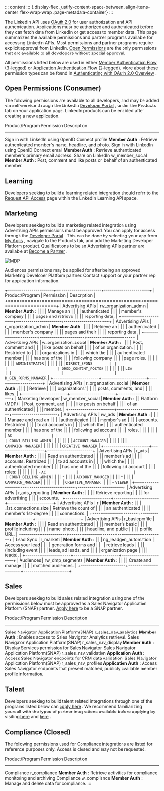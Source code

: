 ::: content
::: {.display-flex .justify-content-space-between .align-items-center .flex-wrap-wrap .page-metadata-container}
:::

The LinkedIn API uses [OAuth 2.0](http://oauth.net/2/) for user
authorization and API authentication. Applications must be authorized
and authenticated before they can fetch data from LinkedIn or get access
to member data. This page summarizes the available permissions and
partner programs available for accessing LinkedIn APIs. Most permissions
and partner programs require explicit approval from LinkedIn. [Open
Permissions](#open-permissions-consumer) are the only permissions that
are available to all developers without special approval.

All permissions listed below are used in either [Member Authentication
Flow](authorization-code-flow) (3-legged) or [Application Authentication
Flow](client-credentials-flow) (2-legged). More about these permission
types can be found in [Authenticating with OAuth 2.0
Overview](authentication) .

## Open Permissions (Consumer)

The following permissions are available to all developers, and may be
added via self-service through the LinkedIn [Developer
Portal](https://www.linkedin.com/developers/) , under the Products tab
on your application page. LinkedIn products can be enabled after
creating a new application.

  Product/Program                              Permission        Description
  -------------------------------------------- ----------------- --------------------------------------------------------------------------------------
  Sign in with LinkedIn using OpenID Connect   profile           **Member Auth** : Retrieve authenticated member\'s name, headline, and photo.
  Sign in with LinkedIn using OpenID Connect   email             **Member Auth** : Retrieve authenticated member\'s primary email address.
  Share on LinkedIn                            w_member_social   **Member Auth** : Post, comment and like posts on behalf of an authenticated member.

## Learning

Developers seeking to build a learning related integration should refer
to the [Request API
Access](../../learning/getting-started/request-access) page within the
LinkedIn Learning API space.

## Marketing

Developers seeking to build a marketing related integration using
Advertising APIs permissions must be approved. You can apply for access
through the [Developer Portal](https://www.linkedin.com/developers/) .
This can be done by selecting your app from [My
Apps](https://www.linkedin.com/developers/apps) , navigate to the
Products tab, and add the Marketing Developer Platform product.
Qualifications to be an Advertising APIs partner are available at
[Become a
Partner](https://business.linkedin.com/marketing-solutions/marketing-partners/become-a-partner/marketing-developer-program)
.

![MDP](../../media/marketing-dev-pgm.png)

Audiences permissions may be applied for after being an approved
Marketing Developer Platform partner. Contact support or your partner
rep for application information.

+-----------------------+-----------------------+-----------------------+
| Product/Program       | Permission            | Description           |
+=======================+=======================+=======================+
| Advertising APIs      | rw_organization_admin | **Member Auth** :     |
|                       |                       | Manage an             |
|                       |                       | authenticated         |
|                       |                       | member's company      |
|                       |                       | pages and retrieve    |
|                       |                       | reporting data.       |
+-----------------------+-----------------------+-----------------------+
| Advertising APIs      | r_organization_admin  | **Member Auth** :     |
|                       |                       | Retrieve an           |
|                       |                       | authenticated         |
|                       |                       | member's company      |
|                       |                       | pages and their       |
|                       |                       | reporting data.       |
+-----------------------+-----------------------+-----------------------+
| Advertising APIs      | w_organization_social | **Member Auth** :     |
|                       |                       | Post, comment and     |
|                       |                       | like posts on behalf  |
|                       |                       | of an organization.   |
|                       |                       | Restricted to         |
|                       |                       | organizations in      |
|                       |                       | which the             |
|                       |                       | authenticated member  |
|                       |                       | has one of the        |
|                       |                       | following company     |
|                       |                       | page roles.           |
|                       |                       |                       |
|                       |                       | ` ADMINISTRATOR `     |
|                       |                       |                       |
|                       |                       | ` DIRECT_SPONS        |
|                       |                       | ORED_CONTENT_POSTER ` |
|                       |                       |                       |
|                       |                       | ` LEA                 |
|                       |                       | D_GEN_FORMS_MANAGER ` |
+-----------------------+-----------------------+-----------------------+
| Advertising APIs      | r_organization_social | **Member Auth** :     |
|                       |                       | Retrieve              |
|                       |                       | organizations\'       |
|                       |                       | posts, comments, and  |
|                       |                       | likes.                |
+-----------------------+-----------------------+-----------------------+
| Marketing Developer   | w_member_social       | **Member Auth** :     |
| Platform (MDP)        |                       | Post, comment, and    |
|                       |                       | like posts on behalf  |
|                       |                       | of an authenticated   |
|                       |                       | member.               |
+-----------------------+-----------------------+-----------------------+
| Advertising APIs      | rw_ads                | **Member Auth** :     |
|                       |                       | Manage and read an    |
|                       |                       | authenticated         |
|                       |                       | member\'s ad          |
|                       |                       | accounts. Restricted  |
|                       |                       | to ad accounts in     |
|                       |                       | which the             |
|                       |                       | authenticated member  |
|                       |                       | has one of the        |
|                       |                       | following ad account  |
|                       |                       | roles.                |
|                       |                       |                       |
|                       |                       | ` AC                  |
|                       |                       | COUNT_BILLING_ADMIN ` |
|                       |                       |                       |
|                       |                       | ` ACCOUNT_MANAGER `   |
|                       |                       |                       |
|                       |                       | ` CAMPAIGN_MANAGER `  |
|                       |                       |                       |
|                       |                       | ` CREATIVE_MANAGER `  |
+-----------------------+-----------------------+-----------------------+
| Advertising APIs      | r_ads                 | **Member Auth** :     |
|                       |                       | Read an authenticated |
|                       |                       | member\'s ad          |
|                       |                       | accounts. Restricted  |
|                       |                       | to ad accounts in     |
|                       |                       | which the             |
|                       |                       | authenticated member  |
|                       |                       | has one of the        |
|                       |                       | following ad account  |
|                       |                       | roles:                |
|                       |                       |                       |
|                       |                       | -   ` AC              |
|                       |                       | COUNT_BILLING_ADMIN ` |
|                       |                       | -                     |
|                       |                       |   ` ACCOUNT_MANAGER ` |
|                       |                       | -                     |
|                       |                       |  ` CAMPAIGN_MANAGER ` |
|                       |                       | -                     |
|                       |                       |  ` CREATIVE_MANAGER ` |
|                       |                       | -   ` VIEWER `        |
+-----------------------+-----------------------+-----------------------+
| Advertising APIs      | r_ads_reporting       | **Member Auth** :     |
|                       |                       | Retrieve reporting    |
|                       |                       | for advertising       |
|                       |                       | accounts.             |
+-----------------------+-----------------------+-----------------------+
| Advertising APIs      | r                     | **Member Auth** :     |
|                       | _1st_connections_size | Retrieve the count of |
|                       |                       | an authenticated      |
|                       |                       | member\'s 1st-degree  |
|                       |                       | connections.          |
+-----------------------+-----------------------+-----------------------+
| Advertising APIs      | r_basicprofile        | **Member Auth** :     |
|                       |                       | Read an authenticated |
|                       |                       | member\'s basic       |
|                       |                       | profile including     |
|                       |                       | name, photo,          |
|                       |                       | headline, and public  |
|                       |                       | profile URL.          |
+-----------------------+-----------------------+-----------------------+
| Lead Sync             | r_marketi             | **Member Auth** :     |
|                       | ng_leadgen_automation | Access your lead      |
|                       |                       | generation forms and  |
|                       |                       | retrieve leads        |
|                       |                       | (including event      |
|                       |                       | leads, ad leads, and  |
|                       |                       | organization page     |
|                       |                       | leads).               |
+-----------------------+-----------------------+-----------------------+
| Audiences             | rw_dmp_segments       | **Member Auth** :     |
|                       |                       | Create and manage     |
|                       |                       | matched audiences.    |
+-----------------------+-----------------------+-----------------------+

## Sales

Developers seeking to build sales related integration using one of the
permissions below must be approved as a Sales Navigator Application
Platform (SNAP) partner. [Apply
here](https://business.linkedin.com/sales-solutions/partners/become-a-partner)
to be a SNAP partner.

  Product/Program                              Permission               Description
  -------------------------------------------- ------------------------ ------------------------------------------------------------------------------------------------------------------------------
  Sales Navigator Application Platform(SNAP)   r_sales_nav_analytics    **Member Auth** : Enables access to Sales Navigator Analytics retrieval.
  Sales Navigator Application Platform(SNAP)   r_sales_nav_display      **Member Auth** : Display Services permission for Sales Navigator.
  Sales Navigator Application Platform(SNAP)   r_sales_nav_validation   **Application Auth** : Access Sales Navigator endpoints for CRM data validation.
  Sales Navigator Application Platform(SNAP)   r_sales_nav_profiles     **Application Auth** : Access Sales Navigator endpoints that present matched, publicly available member profile information.

## Talent

Developers seeking to build talent related integrations through one of
the programs listed below can [apply
here](https://business.linkedin.com/talent-solutions/ats-partners/partner-application)
. We recommend familiarizing yourself with the types of partner
integrations available before applying by visiting
[here](https://business.linkedin.com/talent-solutions/ats-partners#all)
and
[here](https://business.linkedin.com/talent-solutions/talent-hub/integrations#all)
.

## Compliance (Closed)

The following permissions used for Compliance integrations are listed
for reference purposes only. Access is closed and may not be requested.

  Product/Program   Permission     Description
  ----------------- -------------- -------------------------------------------------------------------------------
  Compliance        r_compliance   **Member Auth** : Retrieve activities for compliance monitoring and archiving
  Compliance        w_compliance   **Member Auth** : Manage and delete data for compliance.
:::
